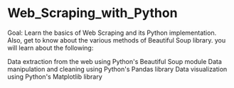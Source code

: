 # Web_Scraping_with_Python
Goal: Learn the basics of Web Scraping and its Python implementation. Also, get to know about the various methods of Beautiful Soup library.
you will learn about the following:

Data extraction from the web using Python's Beautiful Soup module
Data manipulation and cleaning using Python's Pandas library
Data visualization using Python's Matplotlib library
